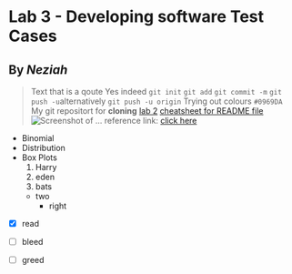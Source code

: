 # Lab 3 - Developing software Test Cases 
## **By _Neziah_**
> Text that is a qoute
> Yes indeed
`git init` 
`git add` 
`git commit -m`
`git push -u`alternatively `git push -u origin`
Trying out colours `#0969DA`
My git repositort for **cloning** [lab 2](https://github.com/NeziahTheo/Lab2.git)
[cheatsheet for README file](file:///C:/Users/Neziah/Documents/SAE/SAE_Tut3_Qn15_16_17.pdf)
![Screenshot of ...](https://th.bing.com/th/id/OIP.9bHNAHdwcPZxiJyUQtLKFgHaM6?rs=1&pid=ImgDetMain)
> reference link: [click here](https://th.bing.com/th/id/OIP.9bHNAHdwcPZxiJyUQtLKFgHaM6?rs=1&pid=ImgDetMain)
- Binomial
- Distribution
- Box Plots
  1. Harry 
  2. eden
  3. bats
    - two
      - right

- [x] read
- [ ] bleed
- [ ] greed

